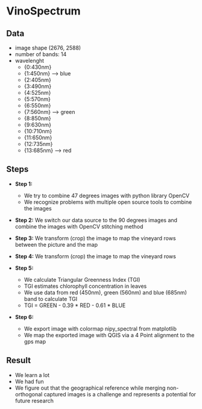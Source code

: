 # VinoSpectrum

## Data 

- image shape (2676, 2588)
- number of bands: 14
- wavelenght
    - {0:430nm} 
    - {1:450nm} --> blue
    - {2:405nm}
    - {3:490nm}
    - {4:525nm}
    - {5:570nm}
    - {6:550nm} 
    - {7:560nm} --> green
    - {8:850nm}
    - {9:630nm}
    - {10:710nm} 
    - {11:650nm} 
    - {12:735nm}
    - {13:685nm} --> red

## Steps 

- **Step 1:**
  - We try to combine 47 degrees images with python library OpenCV  
  - We recognize problems with multiple open source tools to combine the images

- **Step 2:** We switch our data source to the 90 degrees images and combine the images with OpenCV stitching method

- **Step 3:** We transform (crop) the image to map the vineyard rows between the picture and the map 

- **Step 4:** We transform (crop) the image to map the vineyard rows

- **Step 5:** 
    - We calculate Triangular Greenness Index (TGI)
    - TGI estimates chlorophyll concentration in leaves
    - We use data from red (450nm), green (560nm) and blue (685nm) band to calculate TGI
    - TGI = GREEN - 0.39 * RED - 0.61 * BLUE

- **Step 6:**
    - We export image with colormap nipy_spectral from matplotlib
    - We map the exported image with QGIS via a 4 Point alignment to the gps map

## Result

- We learn a lot
- We had fun
- We figure out that the geographical reference while merging non-orthogonal captured images is a challenge and represents a potential for future research